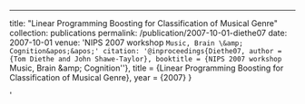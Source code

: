 ---
title: "Linear Programming Boosting for Classification of Musical Genre"
collection: publications
permalink: /publication/2007-10-01-diethe07
date: 2007-10-01
venue: 'NIPS 2007 workshop ``Music, Brain \&amp; Cognition&apos;&apos;'
citation: '@inproceedings{Diethe07,
 author = {Tom Diethe and John Shawe-Taylor},
 booktitle = {NIPS 2007 workshop ``Music, Brain \&amp; Cognition&apos;&apos;},
 title = {Linear Programming Boosting for Classification of Musical Genre},
 year = {2007}
}

'